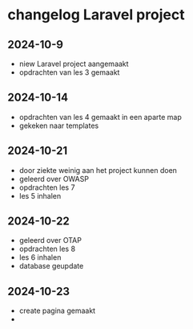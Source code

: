 # changelog Laravel project

## 2024-10-9

* niew Laravel project aangemaakt
* opdrachten van les 3 gemaakt


## 2024-10-14

* opdrachten van les 4 gemaakt in een aparte map
* gekeken naar templates

## 2024-10-21

* door ziekte weinig aan het project kunnen doen
* geleerd over OWASP 
* opdrachten les 7
* les 5 inhalen

## 2024-10-22

* geleerd over OTAP
* opdrachten les 8
* les 6 inhalen
* database geupdate

## 2024-10-23

* create pagina gemaakt
* 
